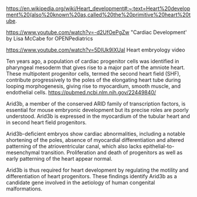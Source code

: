 https://en.wikipedia.org/wiki/Heart_development#:~:text=Heart%20development%20(also%20known%20as,called%20the%20primitive%20heart%20tube.

https://www.youtube.com/watch?v=-d2UfOePgZw
"Cardiac Development' by Lisa McCabe for OPENPediatrics

https://www.youtube.com/watch?v=5DIUk9IXUaI
Heart embryology video

Ten years ago, a population of cardiac progenitor cells was identified
 in pharyngeal mesoderm that gives rise to a major part of the amniote heart.
 These multipotent progenitor cells, termed the second heart field (SHF),
 contribute progressively to the poles of the elongating heart tube during
  looping morphogenesis, giving rise to myocardium, smooth muscle, and endothelial cells.
https://pubmed.ncbi.nlm.nih.gov/22449840/

Arid3b, a member of the conserved ARID family of transcription
factors, is essential for mouse embryonic development but its precise
roles are poorly understood.
Arid3b is expressed in the myocardium of the tubular heart and in second heart field
progenitors.

Arid3b-deficient embryos show cardiac abnormalities,
including a notable shortening of the poles, absence of myocardial
differentiation and altered patterning of the atrioventricular canal,
which also lacks epithelial-to-mesenchymal transition.
Proliferation and death of progenitors as well as early patterning of the heart
appear normal.

Arid3b is thus required for heart development by regulating
the motility and differentiation of heart progenitors. These findings
identify Arid3b as a candidate gene involved in the aetiology of human
congenital malformations.
